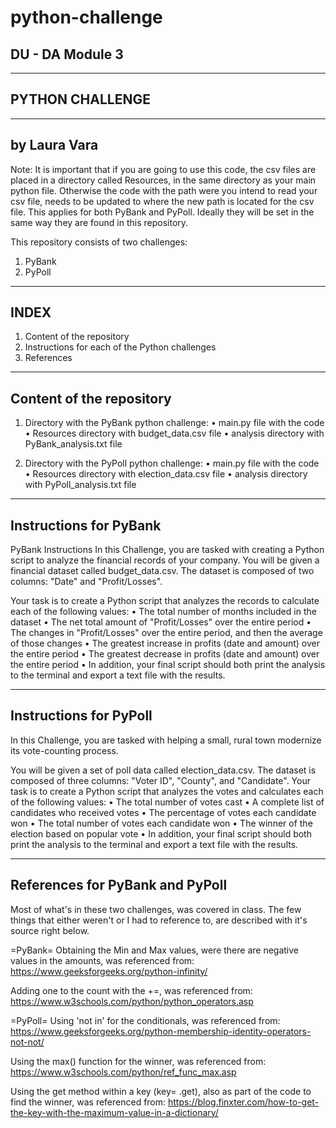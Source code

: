 # python-challenge
DU - DA Module 3
--------------------------------
--------------------------------
PYTHON CHALLENGE
--------------------------------
--------------------------------
by Laura Vara
--------------------------------
Note: It is important that if you are going to use this code, the csv files
are placed in a directory called Resources, in the same directory as your
main python file. Otherwise the code with the path were you intend to read 
your csv file, needs to be updated to where the new path is located for the
csv file. This applies for both PyBank and PyPoll. Ideally they will be set
in the same way they are found in this repository.

This repository consists of two challenges:
1. PyBank
2. PyPoll

---------------------------------
INDEX
---------------------------------
1. Content of the repository
2. Instructions for each of the Python challenges
3. References

---------------------------------
Content of the repository
---------------------------------
1. Directory with the PyBank python challenge:
• main.py file with the code
• Resources directory with budget_data.csv file
• analysis directory with PyBank_analysis.txt file

2. Directory with the PyPoll python challenge:
• main.py file with the code
• Resources directory with election_data.csv file
• analysis directory with PyPoll_analysis.txt file

----------------------------------
Instructions for PyBank
----------------------------------
PyBank Instructions
In this Challenge, you are tasked with creating a Python script to analyze the financial records of your company. You will be given a financial dataset called budget_data.csv. The dataset is composed of two columns: "Date" and "Profit/Losses".

Your task is to create a Python script that analyzes the records to calculate each of the following values:
• The total number of months included in the dataset
• The net total amount of "Profit/Losses" over the entire period
• The changes in "Profit/Losses" over the entire period, and then the average of those changes
• The greatest increase in profits (date and amount) over the entire period
• The greatest decrease in profits (date and amount) over the entire period
• In addition, your final script should both print the analysis to the terminal and export a text file with the results.

----------------------------------
Instructions for PyPoll
----------------------------------
In this Challenge, you are tasked with helping a small, rural town modernize its vote-counting process.

You will be given a set of poll data called election_data.csv. The dataset is composed of three columns: "Voter ID", "County", and "Candidate". Your task is to create a Python script that analyzes the votes and calculates each of the following values:
• The total number of votes cast
• A complete list of candidates who received votes
• The percentage of votes each candidate won
• The total number of votes each candidate won
• The winner of the election based on popular vote
• In addition, your final script should both print the analysis to the terminal and export a text file with the results.

------------------------------------
References for PyBank and PyPoll
------------------------------------
Most of what's in these two challenges, was covered in class.
The few things that either weren't or I had to reference to, are described
with it's source right below.

=PyBank=
Obtaining the Min and Max values, were there are negative values in the amounts, 
was referenced from:
https://www.geeksforgeeks.org/python-infinity/

Adding one to the count with the +=, was referenced from:
https://www.w3schools.com/python/python_operators.asp

=PyPoll=
Using 'not in' for the conditionals, was referenced from:
https://www.geeksforgeeks.org/python-membership-identity-operators-not-not/

Using the max() function for the winner, was referenced from:
https://www.w3schools.com/python/ref_func_max.asp

Using the get method within a key (key= .get), also as part of the code to find the winner, 
was referenced from:
https://blog.finxter.com/how-to-get-the-key-with-the-maximum-value-in-a-dictionary/
